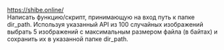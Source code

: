 https://shibe.online/ <br>
Написать функцию/скрипт, принимающую на вход путь к папке dir_path. Используя указанный API из 100 случайных изображений выбрать 5 изображений с максимальным размером файла (в байтах) и сохранить их в указанной папке dir_path.